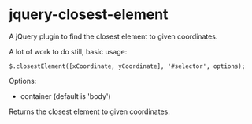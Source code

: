 # jquery-closest-element
A jQuery plugin to find the closest element to given coordinates.

A lot of work to do still, basic usage:

```
$.closestElement([xCoordinate, yCoordinate], '#selector', options);
```

Options:
- container (default is 'body')

Returns the closest element to given coordinates.
